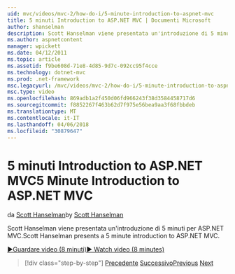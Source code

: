```yaml
---
uid: mvc/videos/mvc-2/how-do-i/5-minute-introduction-to-aspnet-mvc
title: 5 minuti Introduction to ASP.NET MVC | Documenti Microsoft
author: shanselman
description: Scott Hanselman viene presentata un'introduzione di 5 minuti per ASP.NET MVC.
ms.author: aspnetcontent
manager: wpickett
ms.date: 04/12/2011
ms.topic: article
ms.assetid: f9be608d-71e8-4d85-9d7c-092cc95f4cce
ms.technology: dotnet-mvc
ms.prod: .net-framework
msc.legacyurl: /mvc/videos/mvc-2/how-do-i/5-minute-introduction-to-aspnet-mvc
msc.type: video
ms.openlocfilehash: 869adb1a2f450d06fd966243f38d3584458717d6
ms.sourcegitcommit: f8852267f463b62d7f975e56bea9aa3f68fbbdeb
ms.translationtype: MT
ms.contentlocale: it-IT
ms.lasthandoff: 04/06/2018
ms.locfileid: "30879647"
---
```

<a name="5-minute-introduction-to-aspnet-mvc"></a><span data-ttu-id="8f1d8-103">5 minuti Introduction to ASP.NET MVC</span><span class="sxs-lookup"><span data-stu-id="8f1d8-103">5 Minute Introduction to ASP.NET MVC</span></span>
====================
<span data-ttu-id="8f1d8-104">da [Scott Hanselman](https://github.com/shanselman)</span><span class="sxs-lookup"><span data-stu-id="8f1d8-104">by [Scott Hanselman](https://github.com/shanselman)</span></span>

<span data-ttu-id="8f1d8-105">Scott Hanselman viene presentata un'introduzione di 5 minuti per ASP.NET MVC.</span><span class="sxs-lookup"><span data-stu-id="8f1d8-105">Scott Hanselman presents a 5 minute introduction to ASP.NET MVC.</span></span>

[<span data-ttu-id="8f1d8-106">&#9654;Guardare video (8 minuti)</span><span class="sxs-lookup"><span data-stu-id="8f1d8-106">&#9654; Watch video (8 minutes)</span></span>](https://channel9.msdn.com/Blogs/ASP-NET-Site-Videos/5-minute-introduction-to-aspnet-mvc)

> [!div class="step-by-step"]
> <span data-ttu-id="8f1d8-107">[Precedente](aspnet-mvc-2-render-action.md)
> [Successivo](how-to-best-learn-asp-net-mvc.md)</span><span class="sxs-lookup"><span data-stu-id="8f1d8-107">[Previous](aspnet-mvc-2-render-action.md)
[Next](how-to-best-learn-asp-net-mvc.md)</span></span>
